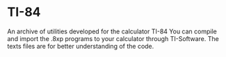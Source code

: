 # TI-84
An archive of utilities developed for the calculator TI-84
You can compile and import the .8xp programs to your calculator
through TI-Software. The texts files are for better understanding of 
the code.

